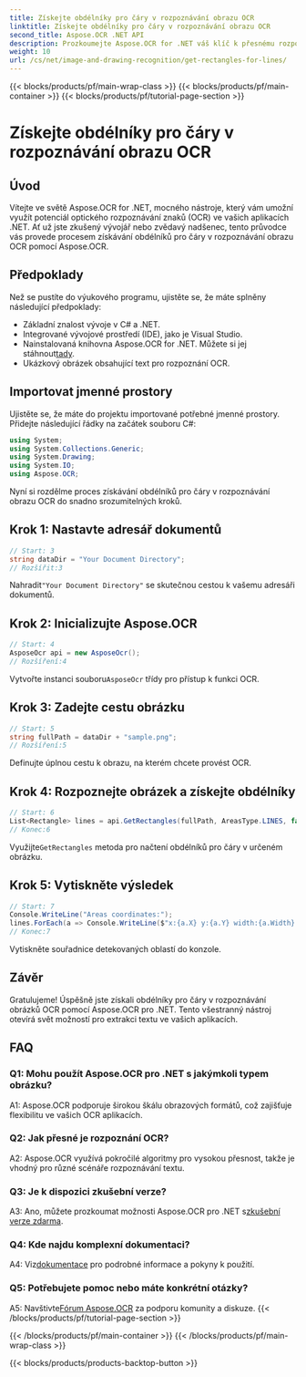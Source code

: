 ```yaml
---
title: Získejte obdélníky pro čáry v rozpoznávání obrazu OCR
linktitle: Získejte obdélníky pro čáry v rozpoznávání obrazu OCR
second_title: Aspose.OCR .NET API
description: Prozkoumejte Aspose.OCR for .NET váš klíč k přesnému rozpoznání obrazu OCR. Uvolněte sílu extrakce textu bez námahy.
weight: 10
url: /cs/net/image-and-drawing-recognition/get-rectangles-for-lines/
---
```


{{< blocks/products/pf/main-wrap-class >}}
{{< blocks/products/pf/main-container >}}
{{< blocks/products/pf/tutorial-page-section >}}

# Získejte obdélníky pro čáry v rozpoznávání obrazu OCR

## Úvod

Vítejte ve světě Aspose.OCR for .NET, mocného nástroje, který vám umožní využít potenciál optického rozpoznávání znaků (OCR) ve vašich aplikacích .NET. Ať už jste zkušený vývojář nebo zvědavý nadšenec, tento průvodce vás provede procesem získávání obdélníků pro čáry v rozpoznávání obrazu OCR pomocí Aspose.OCR.

## Předpoklady

Než se pustíte do výukového programu, ujistěte se, že máte splněny následující předpoklady:

- Základní znalost vývoje v C# a .NET.
- Integrované vývojové prostředí (IDE), jako je Visual Studio.
-  Nainstalovaná knihovna Aspose.OCR for .NET. Můžete si jej stáhnout[tady](https://releases.aspose.com/ocr/net/).
- Ukázkový obrázek obsahující text pro rozpoznání OCR.

## Importovat jmenné prostory

Ujistěte se, že máte do projektu importované potřebné jmenné prostory. Přidejte následující řádky na začátek souboru C#:

```csharp
using System;
using System.Collections.Generic;
using System.Drawing;
using System.IO;
using Aspose.OCR;
```

Nyní si rozdělme proces získávání obdélníků pro čáry v rozpoznávání obrazu OCR do snadno srozumitelných kroků.

## Krok 1: Nastavte adresář dokumentů

```csharp
// Start: 3
string dataDir = "Your Document Directory";
// Rozšířit:3
```

 Nahradit`"Your Document Directory"` se skutečnou cestou k vašemu adresáři dokumentů.

## Krok 2: Inicializujte Aspose.OCR

```csharp
// Start: 4
AsposeOcr api = new AsposeOcr();
// Rozšíření:4
```

 Vytvořte instanci souboru`AsposeOcr` třídy pro přístup k funkci OCR.

## Krok 3: Zadejte cestu obrázku

```csharp
// Start: 5
string fullPath = dataDir + "sample.png";
// Rozšíření:5
```

Definujte úplnou cestu k obrazu, na kterém chcete provést OCR.

## Krok 4: Rozpoznejte obrázek a získejte obdélníky

```csharp
// Start: 6
List<Rectangle> lines = api.GetRectangles(fullPath, AreasType.LINES, false);
// Konec:6
```

 Využijte`GetRectangles` metoda pro načtení obdélníků pro čáry v určeném obrázku.

## Krok 5: Vytiskněte výsledek

```csharp
// Start: 7
Console.WriteLine("Areas coordinates:");
lines.ForEach(a => Console.WriteLine($"x:{a.X} y:{a.Y} width:{a.Width} height:{a.Height}"));
// Konec:7
```

Vytiskněte souřadnice detekovaných oblastí do konzole.

## Závěr

Gratulujeme! Úspěšně jste získali obdélníky pro čáry v rozpoznávání obrázků OCR pomocí Aspose.OCR pro .NET. Tento všestranný nástroj otevírá svět možností pro extrakci textu ve vašich aplikacích.

## FAQ

### Q1: Mohu použít Aspose.OCR pro .NET s jakýmkoli typem obrázku?

A1: Aspose.OCR podporuje širokou škálu obrazových formátů, což zajišťuje flexibilitu ve vašich OCR aplikacích.

### Q2: Jak přesné je rozpoznání OCR?

A2: Aspose.OCR využívá pokročilé algoritmy pro vysokou přesnost, takže je vhodný pro různé scénáře rozpoznávání textu.

### Q3: Je k dispozici zkušební verze?

 A3: Ano, můžete prozkoumat možnosti Aspose.OCR pro .NET s[zkušební verze zdarma](https://releases.aspose.com/).

### Q4: Kde najdu komplexní dokumentaci?

 A4: Viz[dokumentace](https://reference.aspose.com/ocr/net/) pro podrobné informace a pokyny k použití.

### Q5: Potřebujete pomoc nebo máte konkrétní otázky?

 A5: Navštivte[Fórum Aspose.OCR](https://forum.aspose.com/c/ocr/16) za podporu komunity a diskuze.
{{< /blocks/products/pf/tutorial-page-section >}}

{{< /blocks/products/pf/main-container >}}
{{< /blocks/products/pf/main-wrap-class >}}

{{< blocks/products/products-backtop-button >}}
